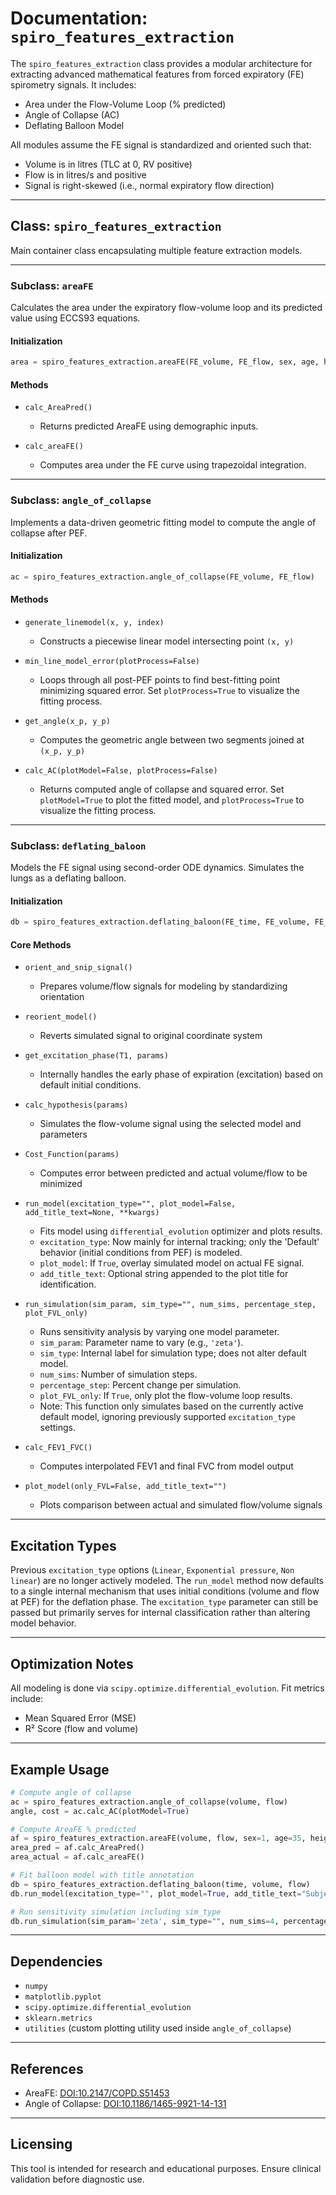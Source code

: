# Documentation: `spiro_features_extraction`

The `spiro_features_extraction` class provides a modular architecture for extracting advanced mathematical features from forced expiratory (FE) spirometry signals. It includes:

* Area under the Flow-Volume Loop (% predicted)
* Angle of Collapse (AC)
* Deflating Balloon Model

All modules assume the FE signal is standardized and oriented such that:

* Volume is in litres (TLC at 0, RV positive)
* Flow is in litres/s and positive
* Signal is right-skewed (i.e., normal expiratory flow direction)

---

## Class: `spiro_features_extraction`

Main container class encapsulating multiple feature extraction models.

---

### Subclass: `areaFE`

Calculates the area under the expiratory flow-volume loop and its predicted value using ECCS93 equations.

#### Initialization

```python
area = spiro_features_extraction.areaFE(FE_volume, FE_flow, sex, age, height)
```

#### Methods

* `calc_AreaPred()`
  * Returns predicted AreaFE using demographic inputs.

* `calc_areaFE()`
  * Computes area under the FE curve using trapezoidal integration.

---

### Subclass: `angle_of_collapse`

Implements a data-driven geometric fitting model to compute the angle of collapse after PEF.

#### Initialization

```python
ac = spiro_features_extraction.angle_of_collapse(FE_volume, FE_flow)
```

#### Methods

* `generate_linemodel(x, y, index)`
  * Constructs a piecewise linear model intersecting point `(x, y)`

* `min_line_model_error(plotProcess=False)`
  * Loops through all post-PEF points to find best-fitting point minimizing squared error. Set `plotProcess=True` to visualize the fitting process.

* `get_angle(x_p, y_p)`
  * Computes the geometric angle between two segments joined at `(x_p, y_p)`

* `calc_AC(plotModel=False, plotProcess=False)`
  * Returns computed angle of collapse and squared error. Set `plotModel=True` to plot the fitted model, and `plotProcess=True` to visualize the fitting process.

---

### Subclass: `deflating_baloon`

Models the FE signal using second-order ODE dynamics. Simulates the lungs as a deflating balloon.

#### Initialization

```python
db = spiro_features_extraction.deflating_baloon(FE_time, FE_volume, FE_flow)
```

#### Core Methods

* `orient_and_snip_signal()`
  * Prepares volume/flow signals for modeling by standardizing orientation

* `reorient_model()`
  * Reverts simulated signal to original coordinate system

* `get_excitation_phase(T1, params)`
  * Internally handles the early phase of expiration (excitation) based on default initial conditions.

* `calc_hypothesis(params)`
  * Simulates the flow-volume signal using the selected model and parameters

* `Cost_Function(params)`
  * Computes error between predicted and actual volume/flow to be minimized

* `run_model(excitation_type="", plot_model=False, add_title_text=None, **kwargs)`
  * Fits model using `differential_evolution` optimizer and plots results.
  * `excitation_type`: Now mainly for internal tracking; only the 'Default' behavior (initial conditions from PEF) is modeled.
  * `plot_model`: If `True`, overlay simulated model on actual FE signal.
  * `add_title_text`: Optional string appended to the plot title for identification.

* `run_simulation(sim_param, sim_type="", num_sims, percentage_step, plot_FVL_only)`
  * Runs sensitivity analysis by varying one model parameter.
  * `sim_param`: Parameter name to vary (e.g., `'zeta'`).
  * `sim_type`: Internal label for simulation type; does not alter default model.
  * `num_sims`: Number of simulation steps.
  * `percentage_step`: Percent change per simulation.
  * `plot_FVL_only`: If `True`, only plot the flow-volume loop results.
  * Note: This function only simulates based on the currently active default model, ignoring previously supported `excitation_type` settings.

* `calc_FEV1_FVC()`
  * Computes interpolated FEV1 and final FVC from model output

* `plot_model(only_FVL=False, add_title_text="")`
  * Plots comparison between actual and simulated flow/volume signals

---

## Excitation Types

Previous `excitation_type` options (`Linear`, `Exponential pressure`, `Non linear`) are no longer actively modeled. The `run_model` method now defaults to a single internal mechanism that uses initial conditions (volume and flow at PEF) for the deflation phase. The `excitation_type` parameter can still be passed but primarily serves for internal classification rather than altering model behavior.

---

## Optimization Notes

All modeling is done via `scipy.optimize.differential_evolution`. Fit metrics include:

* Mean Squared Error (MSE)
* R² Score (flow and volume)

---

## Example Usage

```python
# Compute angle of collapse
ac = spiro_features_extraction.angle_of_collapse(volume, flow)
angle, cost = ac.calc_AC(plotModel=True)

# Compute AreaFE % predicted
af = spiro_features_extraction.areaFE(volume, flow, sex=1, age=35, height=170)
area_pred = af.calc_AreaPred()
area_actual = af.calc_areaFE()

# Fit balloon model with title annotation
db = spiro_features_extraction.deflating_baloon(time, volume, flow)
db.run_model(excitation_type="", plot_model=True, add_title_text="Subject1") 

# Run sensitivity simulation including sim_type
db.run_simulation(sim_param='zeta', sim_type="", num_sims=4, percentage_step=10, plot_FVL_only=True)
```

---

## Dependencies

* `numpy`
* `matplotlib.pyplot`
* `scipy.optimize.differential_evolution`
* `sklearn.metrics`
* `utilities` (custom plotting utility used inside `angle_of_collapse`)

---

## References

* AreaFE: [DOI:10.2147/COPD.S51453](https://www.dovepress.com/area-under-the-forced-expiratory-flow-volume-loop-in-spirometry-indica-peer-reviewed-fulltext-article-COPD)
* Angle of Collapse: [DOI:10.1186/1465-9921-14-131](https://respiratory-research.biomedcentral.com/articles/10.1186/1465-9921-14-131)

---

## Licensing

This tool is intended for research and educational purposes. Ensure clinical validation before diagnostic use.